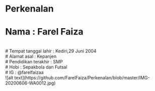 # Perkenalan 
# Nama : Farel Faiza
<br>
# Tempat tanggal lahir : Kediri,29 Juni 2004
<br>
# Alamat asal : Kepanjen
<br>
# Pendidikan terakhir : SMP
<br>
# Hobi : Sepakbola dan Futsal
<br>
# IG : @farelfaizaa
<br>
![alt text](https://github.com/FarelFaiza/Perkenalan/blob/master/IMG-20200606-WA0012.jpg)
